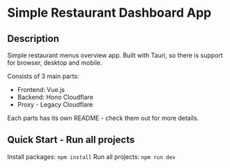 # Simple Restaurant Dashboard App

## Description

Simple restaurant menus overview app.
Built with Tauri, so there is support for browser, desktop and mobile.

Consists of 3 main parts:

- Frontend: Vue.js
- Backend: Hono Cloudflare
- Proxy - Legacy Cloudflare

Each parts has its own README - check them out for more details.

## Quick Start - Run all projects

Install packages: `npm install`
Run all projects: `npm run dev`

